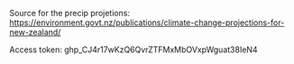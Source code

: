 Source for the precip projetions: https://environment.govt.nz/publications/climate-change-projections-for-new-zealand/

Access token: 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